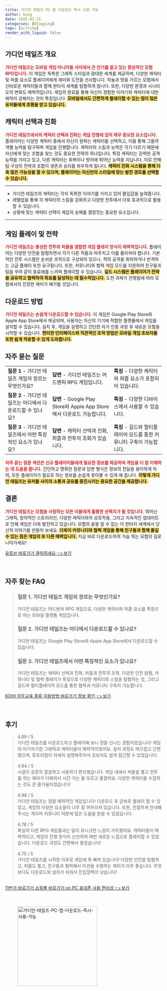 ```yaml
---
title: 가디언 테일즈 PC 앱 다운로드 즉시 사용 가능
author: bing
date: 2025-01-31
categories: [Blogging]
tags: [writing]
render_with_liquid: false
---
```



<h2 id='가디언 테일즈 개요'>가디언 테일즈 개요</h2>

<p><b><span style="color: #ee2323;">가디언 테일즈는 모바일 게임 마니아들 사이에서 큰 인기를 끌고 있는 환상적인 모험 RPG입니다.</span></b> 이 게임은 독특한 그래픽 스타일과 광대한 세계를 제공하며, 다양한 캐릭터 및 퍼즐 요소로 플레이어에게 재미와 도전을 선사합니다. 하늘과 땅을 가르는 모험에서 신비로운 캐릭터들과 함께 판타지 세계를 탐험하게 됩니다. 또한, 다양한 환경과 시나리오의 변화도 매력적입니다. 게임의 완료를 통해 자신이 경험한 이야기와 캐릭터에 대한 애착이 강해지는 것이 특징입니다. <b><span style="background-color: #ffe066;">모바일에서도 간편하게 플레이할 수 있는 점이 많은 유저들에게 호평을 받고 있습니다.</span></b></p>

<h2 id='캐릭터 선택과 진화'>캐릭터 선택과 진화</h2>

<p><b><span style="color: #ee2323;">가디언 테일즈에서의 캐릭터 선택과 진화는 게임 진행에 있어 매우 중요한 요소입니다.</span></b> 플레이어는 다양한 캐릭터 중에서 자신이 원하는 캐릭터를 선택하고, 이를 통해 그들의 개별 능력을 탐구하며 게임을 진행합니다. 캐릭터의 스킬과 능력은 각기 다르기 때문에 자신에게 맞는 조합을 찾는 것도 중요한 전략의 하나입니다. 특정 캐릭터는 강력한 공격 능력을 가지고 있고, 다른 캐릭터는 회복이나 방어에 뛰어난 능력을 지닙니다. 이로 인해 팀 구성의 전략과 조합이 생존과 승리를 좌우하게 됩니다. <b><span style="background-color: #ffe066;">캐릭터 진화 시스템을 통해 더욱 많은 가능성을 열 수 있으며, 플레이어는 자신만의 스타일에 맞는 발전 경로를 선택할 수 있습니다.</span></b></p>

<hr />

<ul>
    <li>가디언 테일즈의 캐릭터는 각자 독특한 이야기를 가지고 있어 몰입감을 높여줍니다.</li>
    <li>레벨업을 통해 각 캐릭터의 스킬을 강화하고 다양한 전투에서 더욱 효과적으로 활용할 수 있습니다.</li>
    <li>상황에 맞는 캐릭터 선택이 게임의 승패를 결정짓는 중요한 요소입니다.</li>
</ul>

<hr />

<h2 id='게임 플레이 및 전략'>게임 플레이 및 전략</h2>

<p><b><span style="color: #ee2323;">가디언 테일즈는 풍성한 전투와 퍼즐을 결합한 게임 플레이 방식이 매력적입니다.</span></b> 플레이어는 다양한 던전을 탐험하면서 각기 다른 적들과 마주치고 이를 물리쳐야 합니다. 기본적인 전투 시스템은 손쉬운 조작으로 구성되어 있으나, 적의 공격을 회피하거나 반격하는 고급 플레이 또한 요구됩니다. 또한, 커뮤니티와 협력 게임 모드를 지원하여 친구들과 팀을 꾸려 같이 동료애를 느끼며 플레이할 수 있습니다. <b><span style="background-color: #ffe066;">길드 시스템은 플레이어가 전략을 공유하고 협력하여 목표를 달성하는 데 필수적입니다.</span></b> 도전 과제가 진행됨에 따라 모험에서의 진정한 재미가 배가될 것입니다.</p>

<h2 id='다운로드 방법'>다운로드 방법</h2>

<p><b><span style="color: #ee2323;">가디언 테일즈는 손쉽게 다운로드할 수 있습니다.</span></b> 이 게임은 Google Play Store와 Apple App Store에서 제공되며, 사용자는 자신의 기기에 적합한 플랫폼에서 게임을 설치할 수 있습니다. 설치 후, 게임을 실행하고 간단한 자가 인증 과정 후 새로운 모험을 시작할 수 있습니다. <b><span style="background-color: #ffe066;">편리한 인터페이스와 직관적인 조작 방법은 모바일 게임 초보자들 또한 쉽게 적응할 수 있게 도와줍니다.</span></b></p>

<h2 id='자주 묻는 질문'>자주 묻는 질문</h2>

<table>
    <tr>
        <td><b>질문 1</b> - 가디언 테일즈 게임의 장르는 무엇인가요?</td>
        <td><b>답변</b> - 가디언 테일즈는 어드벤처 RPG 게임입니다.</td>
        <td><b>특징</b> - 다양한 캐릭터와 퍼즐 요소가 포함되어 있습니다.</td>
    </tr>
    <tr>
        <td><b>질문 2</b> - 가디언 테일즈는 어디에서 다운로드할 수 있나요?</td>
        <td><b>답변</b> - Google Play Store와 Apple App Store에서 다운로드 가능합니다.</td>
        <td><b>특징</b> - 다양한 디바이스에서 사용할 수 있습니다.</td>
    </tr>
    <tr>
        <td><b>질문 3</b> - 가디언 테일즈에서 어떤 특징적인 요소가 있나요?</td>
        <td><b>답변</b> - 캐릭터 선택과 진화, 퍼즐과 전투의 조화가 있습니다.</td>
        <td><b>특징</b> - 길드와 멀티플레이어 모드를 통한 커뮤니티 구축이 가능합니다.</td>
    </tr>
</table>

<p><b><span style="color: #ee2323;">자주 묻는 질문 섹션은 신규 플레이어들에게 필요한 정보를 제공하며 게임을 더 잘 이해하는 데 도움을 줍니다.</span></b> 간단하고 명확한 질문과 답변 형식은 정보의 전달을 용이하게 하여, 모든 플레이어가 필요로 하는 정보를 손쉽게 찾아볼 수 있게 해 줍니다. <b><span style="background-color: #ffe066;">이렇게 가디언 테일즈는 유저들 사이의 소통과 공유를 증진시키는 중요한 공간을 제공합니다.</span></b></p>

<h2 id='결론'>결론</h2>

<p><b><span style="color: #ee2323;">가디언 테일즈는 모험을 사랑하는 모든 이들에게 훌륭한 선택지가 될 것입니다.</span></b> 뛰어난 그래픽, 창의적인 스토리라인, 다양한 캐릭터와의 상호작용, 그리고 지속적인 업데이트로 인해 게임은 더욱 발전하고 있습니다. 모험의 끝을 알 수 없는 이 판타지 세계에서 당신의 이야기를 만들어 보세요. <b><span style="background-color: #ffe066;">더욱이 커뮤니티와 협력 게임을 통해 친구들과 함께 즐길 수 있는 점은 게임의 또 다른 매력입니다.</span></b> 지금 바로 다운로드하여 가슴 뛰는 모험의 길로 나아가세요!</p>


<p><a class="click-button" title="유튜브 바로가기 클릭하세요" href="https://purplelist.github.io/posts/%EC%9C%A0%ED%8A%9C%EB%B8%8C-%EB%B0%94%EB%A1%9C%EA%B0%80%EA%B8%B0-%ED%81%B4%EB%A6%AD%ED%95%98%EC%84%B8%EC%9A%94/" rel="dofollow">유튜브 바로가기 클릭하세요 👈 보기</a></p><br>
<h2 id='자주_찾는_FAQ'>자주 찾는 FAQ</h2>
<div itemscope="" itemtype="https://schema.org/FAQPage"> 
<blockquote> 
<div itemscope="" itemprop="mainEntity" itemtype="https://schema.org/Question"> 
<h3 itemprop="name">질문 1. 가디언 테일즈 게임의 장르는 무엇인가요?</h3> 
<div itemscope="" itemprop="acceptedAnswer" itemtype="https://schema.org/Answer"> 
<span itemprop="text"> 
<p>가디언 테일즈는 어드벤처 RPG 게임으로, 다양한 캐릭터와 퍼즐 요소를 특징으로 하는 모바일 플랫폼 게임입니다.</p> 
</span> 
</div> 
</div> 
<div itemscope="" itemprop="mainEntity" itemtype="https://schema.org/Question"> 
<h3 itemprop="name">질문 2. 가디언 테일즈는 어디에서 다운로드할 수 있나요?</h3> 
<div itemscope="" itemprop="acceptedAnswer" itemtype="https://schema.org/Answer"> 
<span itemprop="text"> 
<p>가디언 테일즈는 Google Play Store와 Apple App Store에서 다운로드할 수 있습니다.</p> 
</span> 
</div> 
</div> 
<div itemscope="" itemprop="mainEntity" itemtype="https://schema.org/Question"> 
<h3 itemprop="name">질문 3. 가디언 테일즈에서 어떤 특징적인 요소가 있나요?</h3> 
<div itemscope="" itemprop="acceptedAnswer" itemtype="https://schema.org/Answer"> 
<span itemprop="text"> 
<p>가디언 테일즈는 캐릭터 선택과 진화, 퍼즐과 전투의 조화, 다양한 던전 탐험, 커뮤니티 및 협력 플레이가 특징으로 다양한 캐릭터와 스킬을 탐험하는 것, 그리고 길드와 멀티플레이어 모드를 통한 협력과 커뮤니티 구축이 가능합니다.</p> 
</span> 
</div> 
</div> 
</blockquote> 
</div>
<p><a class="click-button" title="KOHI 의무교육 종류 이용방법 바로가기 정보 확인" href="https://purplelist.github.io/posts/KOHI-%EC%9D%98%EB%AC%B4%EA%B5%90%EC%9C%A1-%EC%A2%85%EB%A5%98-%EC%9D%B4%EC%9A%A9%EB%B0%A9%EB%B2%95-%EB%B0%94%EB%A1%9C%EA%B0%80%EA%B8%B0-%EC%A0%95%EB%B3%B4-%ED%99%95%EC%9D%B8/" rel="dofollow">KOHI 의무교육 종류 이용방법 바로가기 정보 확인 👈 보기</a></p><br>
<h2 id='후기'>후기</h2>
<div itemscope itemtype="https://schema.org/Product">
  <blockquote>
  <div itemprop="review" itemscope itemtype="https://schema.org/Review">
      <div itemprop="reviewRating" itemscope itemtype="https://schema.org/Rating"> <span itemprop="ratingValue">4.89</span> / <span itemprop="bestRating">5</span> </div>
      <span itemprop="reviewBody">가디언 테일즈를 다운로드하고 플레이해 보니 정말 신나는 경험이었습니다! 게임의 아기자기한 그래픽과 캐릭터들이 매력적이었어요. 설치 과정도 매끄럽고 간편했으며, 튜토리얼이 자세히 설명해주어서 초보자도 쉽게 접근할 수 있었습니다.</span>
  </div>
  <br>
  <div itemprop="review" itemscope itemtype="https://schema.org/Review">
      <div itemprop="reviewRating" itemscope itemtype="https://schema.org/Rating"> <span itemprop="ratingValue">4.94</span> / <span itemprop="bestRating">5</span> </div>
      <span itemprop="reviewBody">시설이 굉장히 깔끔하고 사용하기 편리했습니다. 게임 내에서 퍼즐을 풀고 전투를 하는 재미가 더해져서 시간 가는 줄 모르고 즐겼어요. 다양한 캐릭터를 수집하는 것도 큰 즐거움이었습니다!</span>
  </div>
  <br>
  <div itemprop="review" itemscope itemtype="https://schema.org/Review">
      <div itemprop="reviewRating" itemscope itemtype="https://schema.org/Rating"> <span itemprop="ratingValue">4.96</span> / <span itemprop="bestRating">5</span> </div>
      <span itemprop="reviewBody">가디언 테일즈는 정말 매력적인 게임입니다! 다운로드 후 곧바로 플레이 할 수 있었고, 게임의 다양한 요소들이 너무 잘 어우러져 있습니다. 또한, 친절하게 안내해 주시는 게이머 커뮤니티 덕분에 많은 도움을 받을 수 있었습니다.</span>
  </div>
  <br>
  <div itemprop="review" itemscope itemtype="https://schema.org/Review">
      <div itemprop="reviewRating" itemscope itemtype="https://schema.org/Rating"> <span itemprop="ratingValue">4.78</span> / <span itemprop="bestRating">5</span> </div>
      <span itemprop="reviewBody">확실히 다른 RPG 게임들과는 달리 유니크한 느낌이 가득했어요. 캐릭터들이 매력적이고, 게임의 진행 방식이 신선하여 매번 새로운 느낌으로 플레이할 수 있었습니다. 다운로드 과정도 간편해서 좋았습니다!</span>
  </div>
  <br>
  <div itemprop="review" itemscope itemtype="https://schema.org/Review">
      <div itemprop="reviewRating" itemscope itemtype="https://schema.org/Rating"> <span itemprop="ratingValue">4.75</span> / <span itemprop="bestRating">5</span> </div>
      <span itemprop="reviewBody">가디언 테일즈를 시작한 이후로 게임에 푹 빠져 있습니다! 다양한 던전을 탐험하고, 퍼즐도 풀고, 친구들과 협력해서 미션을 수행하는 재미가 아주 좋습니다. 무엇보다도 다운로드와 설치가 쉬워서 진입장벽이 낮습니다!</span>
  </div>
  <br>
  </blockquote>
</div>
<p><a class="click-button" title="11번가 바로가기 쇼핑몰 바로가기 on PC 휴대폰 사용 편리성" href="https://purplelist.github.io/posts/11%EB%B2%88%EA%B0%80-%EB%B0%94%EB%A1%9C%EA%B0%80%EA%B8%B0-%EC%87%BC%ED%95%91%EB%AA%B0-%EB%B0%94%EB%A1%9C%EA%B0%80%EA%B8%B0-on-PC-%ED%9C%B4%EB%8C%80%ED%8F%B0-%EC%82%AC%EC%9A%A9-%ED%8E%B8%EB%A6%AC%EC%84%B1/" rel="dofollow">11번가 바로가기 쇼핑몰 바로가기 on PC 휴대폰 사용 편리성 👈 보기</a></p><br>
<figure class="image"><img src="https://purplelist.github.io/assets/img/thumbnail/가디언-테일즈-PC-앱-다운로드-즉시-사용-가능.webp" alt="가디언-테일즈-PC-앱-다운로드-즉시-사용-가능" width="256" height="256"></figure>